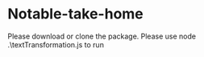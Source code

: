 # Notable-take-home

Please download or clone the package.
Please use node .\textTransformation.js to run

